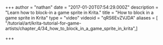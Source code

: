+++
author = "nathan"
date = "2017-01-20T07:54:29.000Z"
description = "Learn how to block-in a game sprite in Krita."
title = "How to block in a game sprite in Krita"
type = "video"
videoid = "qRS6EvZVJDA"
aliases = [ "/tutorial/art/krita-tutorial-for-game-artists/chapter_4/34_how_to_block_in_a_game_sprite_in_krita",]

+++